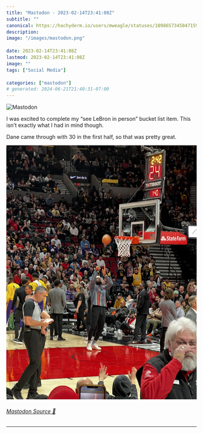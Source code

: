 ```yaml
---
title: "Mastodon - 2023-02-14T23:41:08Z"
subtitle: ""
canonical: https://hachyderm.io/users/mweagle/statuses/109865734504715992
description:
image: "/images/mastodon.png"

date: 2023-02-14T23:41:08Z
lastmod: 2023-02-14T23:41:08Z
image: ""
tags: ["Social Media"]

categories: ["mastodon"]
# generated: 2024-06-21T21:40:31-07:00
---
```

![Mastodon](/images/mastodon.png)

<p>I was excited to complete my “see LeBron in person” bucket list item. This isn’t exactly what I had in mind though. </p><p>Dane came through with 30 in the first half, so that was pretty great.</p>

![](d08e771b4d51794e.jpeg)

###### [Mastodon Source 🐘](https://hachyderm.io/@mweagle/109865734504715992)

___
